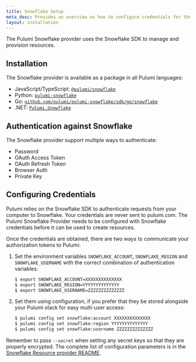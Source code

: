 ```yaml
---
title: Snowflake Setup
meta_desc: Provides an overview on how to configure credentials for the Pulumi Snowflake Provider.
layout: installation
---
```


The Pulumi Snowflake provider uses the Snowflake SDK to manage and provision resources.

## Installation

The Snowflake provider is available as a package in all Pulumi languages:

* JavaScript/TypeScript: [`@pulumi/snowflake`](https://www.npmjs.com/package/@pulumi/snowflake)
* Python: [`pulumi-snowflake`](https://pypi.org/project/pulumi-snowflake/)
* Go: [`github.com/pulumi/pulumi-snowflake/sdk/go/snowflake`](https://github.com/pulumi/pulumi-snowflake)
* .NET: [`Pulumi.Snowflake`](https://www.nuget.org/packages/Pulumi.Snowflake)

## Authentication against Snowflake

The Snowflake provider support multiple ways to authenticate:

* Password
* OAuth Access Token
* OAuth Refresh Token
* Browser Auth
* Private Key

## Configuring Credentials

Pulumi relies on the Snowflake SDK to authenticate requests from your computer to Snowflake. Your credentials are never sent
to pulumi.com.
The Pulumi Snowflake Provider needs to be configured with Snowflake credentials
before it can be used to create resources.

Once the credentials are obtained, there are two ways to communicate your authorization tokens to Pulumi:

1. Set the environment variables `SNOWFLAKE_ACCOUNT`, `SNOWFLAKE_REGION` and `SNOWFLAKE_USERNAME` with the correct combination of authentication variables:

    ```bash
    $ export SNOWFLAKE_ACCOUNT=XXXXXXXXXXXXXX
    $ export SNOWFLAKE_REGION=YYYYYYYYYYYYYY
    $ export SNOWFLAKE_USERNAME=ZZZZZZZZZZZZZZ
    ```

2. Set them using configuration, if you prefer that they be stored alongside your Pulumi stack for easy multi-user access:

    ```bash
    $ pulumi config set snowflake:account XXXXXXXXXXXXXX
    $ pulumi config set snowflake:region YYYYYYYYYYYYYY
    $ pulumi config set snowflake:username ZZZZZZZZZZZZZZ
    ```

Remember to pass `--secret` when setting any secret keys so that they are properly encrypted. The complete list of
configuration parameters is in the [Snowflake Resource provider README](https://github.com/pulumi/pulumi-snowflake/blob/master/README.md).
